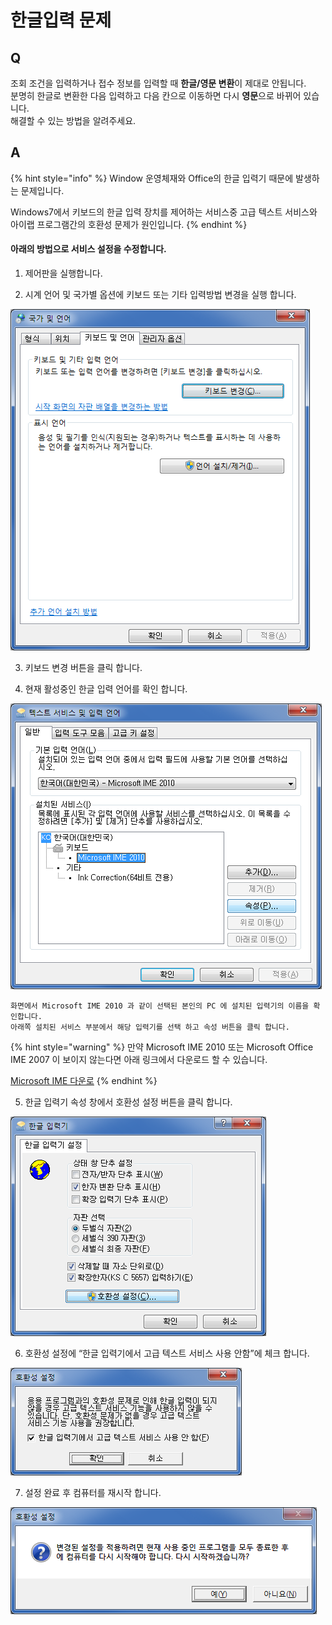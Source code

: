# 한글입력 문제

## Q

조회 조건을 입력하거나 접수 정보를 입력할 때 **한글/영문 변환**이 제대로 안됩니다.  
분명히 한글로 변환한 다음 입력하고 다음 칸으로 이동하면 다시 **영문**으로 바뀌어 있습니다.  
해결할 수 있는 방법을 알려주세요.

## A

{% hint style="info" %}
Window 운영체재와 Office의 한글 입력기 때문에 발생하는 문제입니다.

Windows7에서 키보드의 한글 입력 장치를 제어하는 서비스중 고급 텍스트 서비스와 아이랩 프로그램간의 호환성 문제가 원인입니다.
{% endhint %}

#### 아래의 방법으로 서비스 설정을 수정합니다.

1. 제어판을 실행합니다. 

2. 시계 언어 및 국가별 옵션에 키보드 또는 기타 입력방법 변경을 실행 합니다. 

![](../../.gitbook/assets/01%20%2814%29.png)

3. 키보드 변경 버튼을 클릭 합니다. 

4. 현재 활성중인 한글 입력 언어를 확인 합니다. 

![&#xD55C;&#xAE00;&#xC785;&#xB825;&#xC5B8;&#xC5B4; &#xD655;&#xC778; &#xCC3D;](../../.gitbook/assets/02%20%285%29.png)

```text
화면에서 Microsoft IME 2010 과 같이 선택된 본인의 PC 에 설치된 입력기의 이름을 확인합니다.
아래쪽 설치된 서비스 부분에서 해당 입력기를 선택 하고 속성 버튼을 클릭 합니다. 
```

{% hint style="warning" %}
만약 Microsoft IME 2010 또는 Microsoft Office IME 2007 이 보이지 않는다면 아래 링크에서 다운로드 할 수 있습니다.

[Microsoft IME 다운로](http://www.microsoft.com/ko-kr/download/details.aspx?id=30390)
{% endhint %}



5. 한글 입력기 속성 창에서 호환성 설정 버튼을 클릭 합니다. 

![&#xD55C;&#xAE00; &#xC785;&#xB825;&#xAE30;\(&#xD638;&#xD658;&#xC131; &#xC124;&#xC815;\)](../../.gitbook/assets/03%20%283%29.png)

 6. 호환성 설정에 “한글 입력기에서 고급 텍스트 서비스 사용 안함”에 체크 합니다.

![&#xD638;&#xD658;&#xC131; &#xC124;&#xC815; &#xD654;&#xBA74;](../../.gitbook/assets/04%20%2817%29.png)

 7. 설정 완료 후 컴퓨터를 재시작 합니다.

![&#xCEF4;&#xD4E8;&#xD130; &#xC7AC;&#xC2DC;&#xC791; &#xD655;&#xC778;](../../.gitbook/assets/05%20%2815%29.png)



